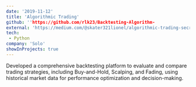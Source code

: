 ```yaml
---
date: '2019-11-12'
title: 'Algorithmic Trading'
github: ''https://github.com/rlk23/Backtesting-Algorithm-
external: 'https://medium.com/@skater321lionel/algorithmic-trading-secrets-perfect-your-strategy-with-backtesting-9713b060fcab'
tech:
 - Python
company: 'Solo'
showInProjects: true
---
```


Developed a comprehensive backtesting platform to evaluate and compare trading strategies, including Buy-and-Hold, Scalping, and Fading, using historical market data for performance optimization and decision-making.
